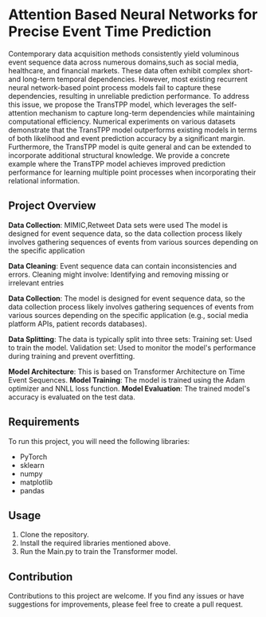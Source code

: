 #  Attention Based Neural Networks for Precise Event Time Prediction

Contemporary data acquisition methods consistently yield voluminous event sequence data across numerous domains,such as social media, healthcare, and financial markets. These data often exhibit complex short- and long-term temporal dependencies. However, most existing recurrent neural network-based point process models fail to capture these dependencies, resulting in unreliable prediction performance.
To address this issue, we propose the TransTPP model, which leverages the self-attention mechanism to capture long-term dependencies while maintaining computational efficiency. Numerical experiments on various datasets demonstrate that the TransTPP model outperforms existing models in terms of both likelihood and event prediction accuracy by a significant margin. Furthermore, the TransTPP model is quite general and can be extended to incorporate additional structural knowledge. We provide a concrete example where the TransTPP model achieves improved prediction performance for learning multiple point processes when incorporating their relational information.
## Project Overview

**Data Collection**:
MIMIC,Retweet Data sets were used
The model is designed for event sequence data, so the data collection process likely involves gathering sequences of events from various sources depending on the specific application 

**Data Cleaning**:
Event sequence data can contain inconsistencies and errors. Cleaning might involve:
Identifying and removing missing or irrelevant entries

**Data Collection**:
The model is designed for event sequence data, so the data collection process likely involves gathering sequences of events from various sources depending on the specific application (e.g., social media platform APIs, patient records databases).

**Data Splitting**:
The data is typically split into three sets:
Training set: Used to train the model.
Validation set: Used to monitor the model's performance during training and prevent overfitting.

**Model Architecture**:
This is based on Transformer Architecture on Time Event Sequences.
**Model Training**:
The model is trained using the Adam optimizer and NNLL loss function.
**Model Evaluation**:
The trained model's accuracy is evaluated on the test data.

## Requirements
To run this project, you will need the following libraries:

- PyTorch
- sklearn
- numpy
- matplotlib
- pandas

## Usage

1. Clone the repository.
2. Install the required libraries mentioned above.
3. Run the Main.py to train the Transformer model.

## Contribution
Contributions to this project are welcome. If you find any issues or have suggestions for improvements, please feel free to create a pull request.
